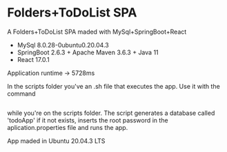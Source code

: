 # Folders+ToDoList SPA
 A Folders+ToDoList SPA maded with MySql+SpringBoot+React

 - MySql 8.0.28-0ubuntu0.20.04.3
 - SpringBoot 2.6.3 + Apache Maven 3.6.3 + Java 11
 - React 17.0.1
 
 Application runtime -> 5728ms
 
 In the scripts folder you've an .sh file that executes the app.
 Use it with the command 
 ```./toDoApp.sh {root password} 
 ```
 while you're on the scripts folder.
 The script generates a database called 'todoApp' if it not exists, inserts the root password in the aplication.properties file and runs the app.

 App maded in Ubuntu 20.04.3 LTS
